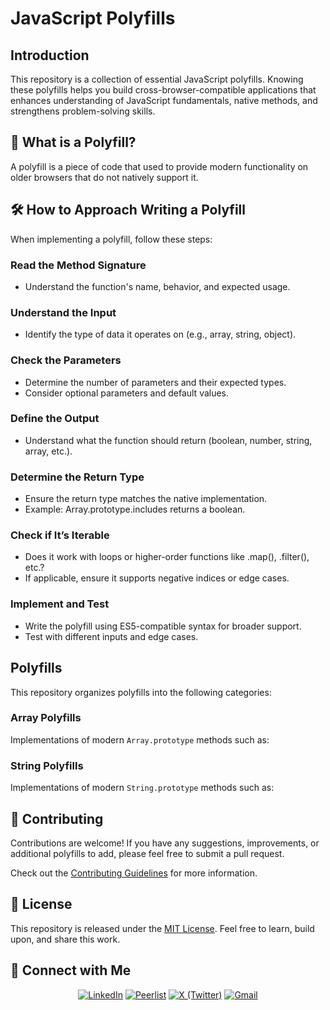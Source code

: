 # JavaScript Polyfills

## Introduction

This repository is a collection of essential JavaScript polyfills. Knowing these polyfills helps you build cross-browser-compatible applications that enhances understanding of JavaScript fundamentals, native methods, and strengthens problem-solving skills.

## 🤔 What is a Polyfill?

A polyfill is a piece of code that used to provide modern functionality on older browsers that do not natively support it.


## 🛠️ How to Approach Writing a Polyfill
When implementing a polyfill, follow these steps:

### Read the Method Signature
- Understand the function's name, behavior, and expected usage.

### Understand the Input
- Identify the type of data it operates on (e.g., array, string, object).

### Check the Parameters
- Determine the number of parameters and their expected types.
- Consider optional parameters and default values.

### Define the Output
- Understand what the function should return (boolean, number, string, array, etc.).

### Determine the Return Type
- Ensure the return type matches the native implementation.
- Example: Array.prototype.includes returns a boolean.

### Check if It’s Iterable
- Does it work with loops or higher-order functions like .map(), .filter(), etc.?
- If applicable, ensure it supports negative indices or edge cases.

### Implement and Test
- Write the polyfill using ES5-compatible syntax for broader support.
- Test with different inputs and edge cases.

## Polyfills

This repository organizes polyfills into the following categories:

### Array Polyfills

Implementations of modern `Array.prototype` methods such as:

### String Polyfills

Implementations of modern `String.prototype` methods such as:

<!-- ### Promise Polyfills
Implementations of Promise-related features:

### Object Polyfills
Implementations of Object-related features: -->

<!-- ### DOM Methods
Implementations of DOM-related features:

### Other Utilities -->

## 🙌 Contributing

Contributions are welcome! If you have any suggestions, improvements, or additional polyfills to add, please feel free to submit a pull request.

Check out the [Contributing Guidelines](./CONTRIBUTING.md) for more information.

## 📜 License

This repository is released under the [MIT License](https://opensource.org/licenses/MIT). Feel free to learn, build upon, and share this work.

## 🤝 Connect with Me

<div align="center">

<a href="https://www.linkedin.com/in/ksubramanyeshwara" target="_blank"><img alt="LinkedIn" src="https://img.shields.io/static/v1?style=for-the-badge&label=&message=LinkedIn&color=087CB6"></a>
<a href="https://peerlist.io/subramaneshwara" target="_blank"><img alt="Peerlist" src="https://img.shields.io/static/v1?style=for-the-badge&label=&message=Peerlist&color=00aa45"></a>
<a href="https://x.com/ksubramanyaa" target="_blank"><img alt="X (Twitter)" src="https://img.shields.io/static/v1?style=for-the-badge&label=&message=X (Twitter)&color=000"></a>
<a href="mailto:ksubramanyeshwarak@gmail.com" target="_blank"><img alt="Gmail" src="https://img.shields.io/static/v1?style=for-the-badge&label=&message=Gmail&color=EB483B"></a>

</div>
